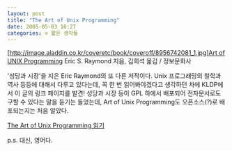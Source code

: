```yaml
---
layout: post
title: "The Art of Unix Programming"
date: 2005-05-03 16:27
categories: ⊙ 짧은 생각들
---
```


[[http://image.aladdin.co.kr/coveretc/book/coveroff/8956742081_1.jpg]Art of UNIX Programming](http://www.aladdin.co.kr/shop/wproduct.aspx?ISBN=8956742081&partner=egloos)
Eric S. Raymond 지음, 김희석 옮김 / 정보문화사

'성당과 시장'을 지은 Eric Raymond의 또 다른 저작이다. Unix 프로그래밍의 철학과 역사 등등에 대해서 다루고 있다는데, 꼭 한 번 읽어봐야겠다고 생각하던 차에 KLDP에서 이 글의 링크 페이지를 발견! 성당과 시장 등이 GPL 하에서 배포되어 전자문서로도 구할 수 있다는 말을 듣기는 들었는데, Art of Unix Programming도 오픈소스(?)로 배포되는지는 처음 알았다.

[The Art of Unix Programming 읽기](http://catb.org/%7Eesr/writings/taoup/html/index.html)

p.s. 대신, 영어다.
       
